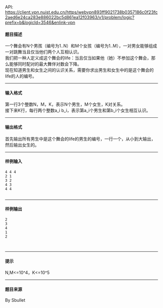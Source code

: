 API: https://client.vpn.nuist.edu.cn/https/webvpn893ff9021738b0357186c0f23fc2aed6e24ca283e886022bc5d861ea12f03963/v1/problem/logic?prefix=b&logicId=3546&enlink-vpn

#### 题目描述

一个舞会有N个男孩（编号为1..N）和M个女孩（编号为1..M），一对男女能够组成一对跳舞当且仅当他们两个人互相认识。  
我们把一种人定义成这个舞会的life：当且仅当如果他（她）不参加这个舞会，那么能够同时配对的最大舞伴对数会下降。  
现在知道男生和女生之间的认识关系，需要你求出男生和女生中的是这个舞会的life的人的编号。

---

#### 输入格式

第一行3个整数N，M，K，表示N个男生，M个女生，K对关系。  
接下来K行，每行两个整数a\_i b\_i，表示第a\_i个男生和第b\_i个女生相互认识。

---

#### 输出格式

首先输出所有男生中是这个舞会的life的男生的编号，一行一个，从小到大输出，然后输出女生的。

---

#### 样例输入
```
4 4 4
2 1
3 2
4 3
4 4


```

---

#### 样例输出
```
2
3
4
1
2



```

---

#### 提示

N,M<=10^4，K<=10^5  

---

#### 题目来源

By Sbullet